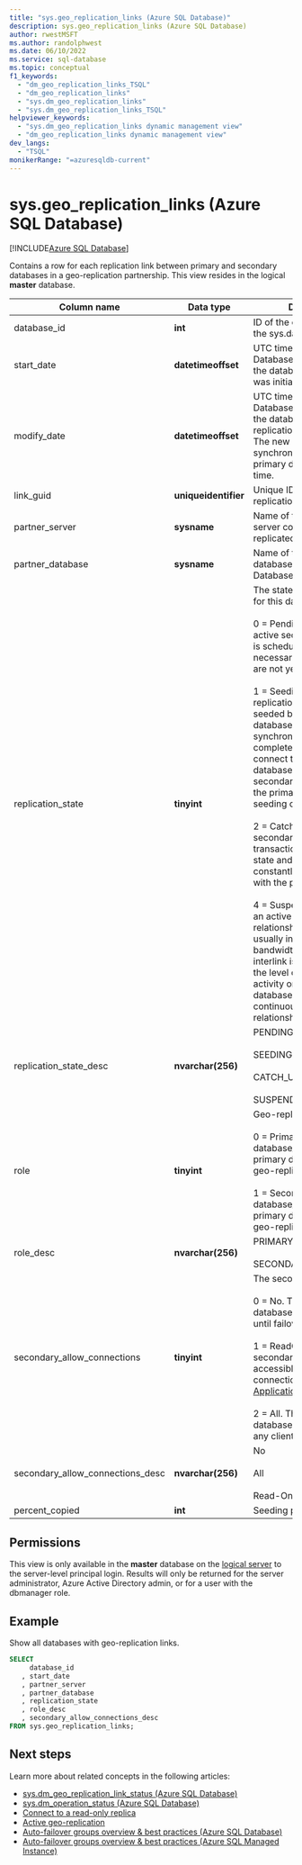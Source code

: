 ```yaml
---
title: "sys.geo_replication_links (Azure SQL Database)"
description: sys.geo_replication_links (Azure SQL Database)
author: rwestMSFT
ms.author: randolphwest
ms.date: 06/10/2022
ms.service: sql-database
ms.topic: conceptual
f1_keywords:
  - "dm_geo_replication_links_TSQL"
  - "dm_geo_replication_links"
  - "sys.dm_geo_replication_links"
  - "sys.dm_geo_replication_links_TSQL"
helpviewer_keywords:
  - "sys.dm_geo_replication_links dynamic management view"
  - "dm_geo_replication_links dynamic management view"
dev_langs:
  - "TSQL"
monikerRange: "=azuresqldb-current"
---
```

# sys.geo_replication_links (Azure SQL Database)

[!INCLUDE[Azure SQL Database](../../includes/applies-to-version/asdb.md)]

Contains a row for each replication link between primary and secondary databases in a geo-replication partnership. This view resides in the logical **master** database.  
  
|Column name|Data type|Description|  
|-----------------|---------------|-----------------|  
|database_id|**int**|ID of the current database in the sys.databases view.|  
|start_date|**datetimeoffset**|UTC time at a regional SQL Database datacenter when the database replication was initiated.|  
|modify_date|**datetimeoffset**|UTC time at regional SQL Database datacenter when the database geo-replication has completed. The new database is synchronized with the primary database as of this time.|  
|link_guid|**uniqueidentifier**|Unique ID of the geo-replication link.|  
|partner_server|**sysname**|Name of the SQL Database server containing the geo-replicated database.|  
|partner_database|**sysname**|Name of the geo-replicated database on the linked SQL Database server.|  
|replication_state|**tinyint**|The state of geo-replication for this database, one of:<br /><br /> 0 = Pending. Creation of the active secondary database is scheduled but the necessary preparation steps are not yet completed.<br /><br />1 = Seeding. The geo-replication target is being seeded but the two databases are not yet synchronized. Until seeding completes, you cannot connect to the secondary database. Removing secondary database from the primary will cancel the seeding operation.<br /><br />2 = Catch-up. The secondary database is in a transactionally consistent state and is being constantly synchronized with the primary database.<br /><br />4 = Suspended. This is not an active continuous-copy relationship. This state usually indicates that the bandwidth available for the interlink is insufficient for the level of transaction activity on the primary database. However, the continuous-copy relationship is still intact.| 
|replication_state_desc|**nvarchar(256)**|PENDING<br /><br /> SEEDING<br /><br /> CATCH_UP<br /><br /> SUSPENDED| 
|role|**tinyint**|Geo-replication role, one of:<br /><br /> 0 = Primary. The database_id  refers to the primary database in the geo-replication partnership.<br /><br /> 1 = Secondary.  The database_id  refers to the primary database in the geo-replication partnership.|  
|role_desc|**nvarchar(256)**|PRIMARY<br /><br /> SECONDARY|  
|secondary_allow_connections|**tinyint**|The secondary type, one of:<br /><br /> 0 = No. The secondary database is not accessible until failover.<br /><br /> 1 = ReadOnly. The secondary database is accessible only to client connections with [ApplicationIntent=ReadOnly](/azure/azure-sql/database/read-scale-out#connect-to-a-read-only-replica).<br /><br /> 2 = All. The secondary database is accessible to any client connection.|  
|secondary_allow_connections_desc|**nvarchar(256)**|No<br /><br /> All<br /><br /> Read-Only|  
|percent_copied|**int**|Seeding progress in percent|

## Permissions

This view is only available in the **master** database on the [logical server](/azure/azure-sql/database/logical-servers) to the server-level principal login. Results will only be returned for the server administrator, Azure Active Directory admin, or for a user with the dbmanager role.
  
## Example

Show all databases with geo-replication links.  

```sql
SELECT
     database_id  
   , start_date  
   , partner_server  
   , partner_database  
   , replication_state  
   , role_desc  
   , secondary_allow_connections_desc
FROM sys.geo_replication_links;  
```

## Next steps

Learn more about related concepts in the following articles:

- [sys.dm_geo_replication_link_status &#40;Azure SQL Database&#41;](../../relational-databases/system-dynamic-management-views/sys-dm-geo-replication-link-status-azure-sql-database.md)   
- [sys.dm_operation_status &#40;Azure SQL Database&#41;](../../relational-databases/system-dynamic-management-views/sys-dm-operation-status-azure-sql-database.md)
- [Connect to a read-only replica](/azure/azure-sql/database/read-scale-out#connect-to-a-read-only-replica)
- [Active geo-replication](/azure/azure-sql/database/active-geo-replication-overview)
- [Auto-failover groups overview & best practices (Azure SQL Database)](/azure/azure-sql/database/auto-failover-group-sql-db)
- [Auto-failover groups overview & best practices (Azure SQL Managed Instance)](/azure/azure-sql/managed-instance/auto-failover-group-sql-mi)
